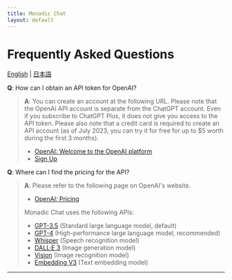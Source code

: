 ```yaml
---
title: Monadic Chat
layout: default
---
```


# Frequently Asked Questions

[English](/monadic-chat/faq) |
[日本語](/monadic-chat/faq_ja)

**Q**: How can I obtain an API token for OpenAI?

> **A**: You can create an account at the following URL. Please note that the OpenAI API account is separate from the ChatGPT account. Even if you subscribe to ChatGPT Plus, it does not give you access to the API token. Please also note that a credit card is required to create an API account (as of July 2023, you can try it for free for up to $5 worth during the first 3 months).
> 
> - [OpenAI: Welcome to the OpenAI platform](https://platform.openai.com)
> - [Sign Up](https://platform.openai.com/signup)

**Q**: Where can I find the pricing for the API?

> **A**: Please refer to the following page on OpenAI's website.
> 
> - [OpenAI: Pricing](https://openai.com/pricing#language-models)
> 
> Monadic Chat uses the following APIs:
> 
> - [GPT-3.5](https://platform.openai.com/docs/models/gpt-3-5) (Standard large language model, default)
> - [GPT-4](https://platform.openai.com/docs/models/gpt-4) (High-performance large language model, recommended)
> - [Whisper](https://platform.openai.com/docs/models/whisper) (Speech recognition model)
> - [DALL·E 3](https://platform.openai.com/docs/models/dall-e) (Image generation model)
> - [Vision](https://platform.openai.com/docs/guides/vision) (Image recognition model)
> - [Embedding V3](https://platform.openai.com/docs/models/embeddings) (Text embedding model)

<script src="https://cdn.jsdelivr.net/npm/jquery@3.5.0/dist/jquery.min.js"></script>
<script src="https://cdn.jsdelivr.net/npm/lightbox2@2.11.3/src/js/lightbox.js"></script>

---

<script>
  function copyToClipBoard(id){
    var copyText =  document.getElementById(id).innerText;
    document.addEventListener('copy', function(e) {
        e.clipboardData.setData('text/plain', copyText);
        e.preventDefault();
      }, true);
    document.execCommand('copy');
    alert('copied');
  }
</script>
